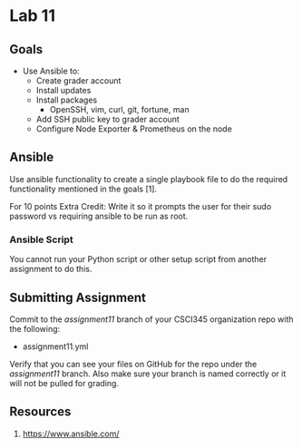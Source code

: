 # Lab 11

## Goals

* Use Ansible to:
    * Create grader account
    * Install updates
    * Install packages
        * OpenSSH, vim, curl, git, fortune, man
    * Add SSH public key to grader account
    * Configure Node Exporter & Prometheus on the node

## Ansible

Use ansible functionality to create a single playbook file to do the required functionality mentioned in the goals [1].

For 10 points Extra Credit: Write it so it prompts the user for their sudo password vs requiring ansible to be run as root.

### Ansible Script

You cannot run your Python script or other setup script from another assignment to do this.

## Submitting Assignment

Commit to the *assignment11* branch of your CSCI345 organization repo with the following:

* assignment11.yml

Verify that you can see your files on GitHub for the repo under the *assignment11* branch. Also make sure your branch is named correctly or it will not be pulled for grading.


## Resources

1. https://www.ansible.com/
